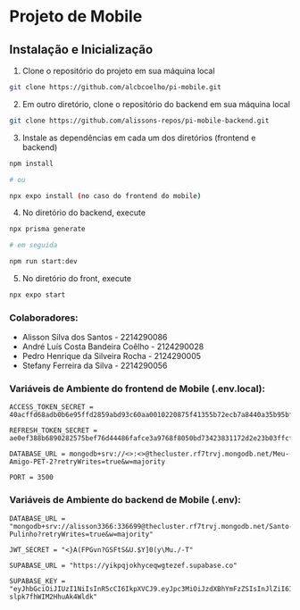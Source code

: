 # Projeto de Mobile

## Instalação e Inicialização

1. Clone o repositório do projeto em sua máquina local

```bash
git clone https://github.com/alcbcoelho/pi-mobile.git
```

2. Em outro diretório, clone o repositório do backend em sua máquina local

```bash
git clone https://github.com/alissons-repos/pi-mobile-backend.git
```

3. Instale as dependências em cada um dos diretórios (frontend e backend)

```bash
npm install

# ou

npx expo install (no caso do frontend do mobile)
```

4. No diretório do backend, execute

```bash
npx prisma generate

# em seguida

npm run start:dev
```

5. No diretório do front, execute

```bash
npx expo start
```

### Colaboradores:

-   Alisson Silva dos Santos - 2214290086
-   André Luís Costa Bandeira Coêlho - 2124290028
-   Pedro Henrique da Silveira Rocha - 2124290005
-   Stefany Ferreira da Silva - 2214290056

### Variáveis de Ambiente do frontend de Mobile (.env.local):

```
ACCESS_TOKEN_SECRET = 40acffd68adb0b6e95ffd2859abd93c60aa0010220875f41355b72ecb7a8440a35b95bfb3bbaaa6319973469d397a05cb2bf102ccada8e9d40c86ec783fcb7f4

REFRESH_TOKEN_SECRET = ae0ef388b6890282575bef76d44486fafce3a9768f8050bd73423831172d2e23b03ffcf1c937615d133da0bdd58ac528f7df7d64a056c7d56e5708eab15ef322

DATABASE_URL = mongodb+srv://<>:<>@thecluster.rf7trvj.mongodb.net/Meu-Amigo-PET-2?retryWrites=true&w=majority

PORT = 3500
```

### Variáveis de Ambiente do backend de Mobile (.env):

```
DATABASE_URL = "mongodb+srv://alisson3366:336699@thecluster.rf7trvj.mongodb.net/Santo-Pulinho?retryWrites=true&w=majority"

JWT_SECRET = "<}A(FPGvn?GSFtS&U.$Y]0(y\Mu./-T"

SUPABASE_URL = "https://yikpqjokhyceqwgtezef.supabase.co"

SUPABASE_KEY = "eyJhbGciOiJIUzI1NiIsInR5cCI6IkpXVCJ9.eyJpc3MiOiJzdXBhYmFzZSIsInJlZiI6Inlpa3Bxam9raHljZXF3Z3RlemVmIiwicm9sZSI6InNlcnZpY2Vfcm9sZSIsImlhdCI6MTY5OTI3NTg5OSwiZXhwIjoyMDE0ODUxODk5fQ.D8jWpAsHRYZSTfh59oAf1-slpk7fhWIM2HhuAk4Wldk"
```
